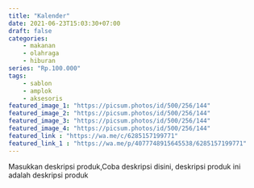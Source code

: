 ```yaml
---
title: "Kalender"
date: 2021-06-23T15:03:30+07:00
draft: false 
categories:
    - makanan
    - olahraga
    - hiburan
series: "Rp.100.000"
tags:
    - sablon
    - amplok
    - aksesoris
featured_image_1: "https://picsum.photos/id/500/256/144"
featured_image_2: "https://picsum.photos/id/500/256/144"
featured_image_3: "https://picsum.photos/id/500/256/144"
featured_image_4: "https://picsum.photos/id/500/256/144"
featured_link : "https://wa.me/c/6285157199771"
featured_link_1 : "https://wa.me/p/4077748915645538/6285157199771"
---
```

Masukkan deskripsi produk,Coba deskripsi disini, deskripsi produk ini adalah deskripsi produk